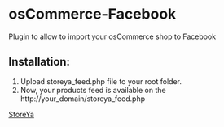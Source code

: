 osCommerce-Facebook
===================

Plugin to allow to import your osCommerce shop to Facebook



Installation:
-------------
1. Upload storeya_feed.php file to your root folder.
2. Now, your products feed is available on the http://your_domain/storeya_feed.php


[StoreYa](http://www.storeya.com)
